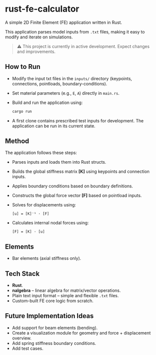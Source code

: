 # rust-fe-calculator
A simple 2D Finite Element (FE) application written in Rust.

This application parses model inputs from `.txt` files, making it easy to modify and iterate on simulations.

> ⚠️ This project is currently in active development. Expect changes and improvements.


## How to Run
- Modify the input txt files in the `inputs/` directory (keypoints, connections, pointloads, boundary-conditions).
- Set material parameters (e.g., `E`, `A`) directly in `main.rs`.
- Build and run the application using:
   ```bash
   cargo run
   ```

- A first clone contains prescribed test inputs for development. The application can be run in its current state.

## Method
The application follows these steps:

- Parses inputs and loads them into Rust structs.
- Builds the global stiffness matrix **[K]** using keypoints and connection inputs.
- Applies boundary conditions based on boundary definitions.
- Constructs the global force vector **[F]** based on pointload inputs.
- Solves for displacements using:

  ```
  [u] = [K]⁻¹ · [F]
  ```

- Calculates internal nodal forces using:

  ```
  [F] = [K] · [u]
  ```

## Elements
- Bar elements (axial stiffness only).

## Tech Stack
- **Rust**.
- **nalgebra** – linear algebra for matrix/vector operations.
- Plain text input format – simple and flexible `.txt` files.
- Custom-built FE core logic from scratch.

## Future Implementation Ideas
- Add support for beam elements (bending).
- Create a visualization module for geometry and force + displacement overview.
- Add spring stiffness boundary conditions.
- Add test cases.
